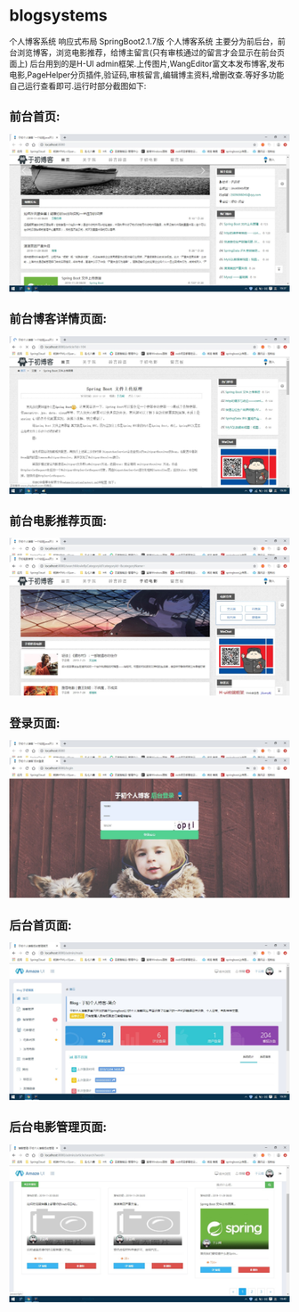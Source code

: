 # blogsystems
个人博客系统 响应式布局
SpringBoot2.1.7版 个人博客系统
主要分为前后台，前台浏览博客，浏览电影推荐，给博主留言(只有审核通过的留言才会显示在前台页面上)
后台用到的是H-UI admin框架.上传图片,WangEditor富文本发布博客,发布电影,PageHelper分页插件,验证码,审核留言,编辑博主资料,增删改查.等好多功能自己运行查看即可.运行时部分截图如下:

## 前台首页:
![image](https://github.com/2609698046/blogsystems/blob/master/photo/index.jpg)
## 前台博客详情页面:
![image](https://github.com/2609698046/blogsystems/blob/master/photo/detail.jpg)
## 前台电影推荐页面:
![image](https://github.com/2609698046/blogsystems/blob/master/photo/movie.jpg)
## 登录页面:
![image](https://github.com/2609698046/blogsystems/blob/master/photo/login.jpg)
## 后台首页面:
![image](https://github.com/2609698046/blogsystems/blob/master/photo/htindex.jpg)
## 后台电影管理页面:
![image](https://github.com/2609698046/blogsystems/blob/master/photo/movielist.jpg)

